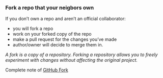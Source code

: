 ### Fork a repo that your neigbors own

If you don’t own a repo and aren’t an official collaborator:
- you will fork a repo
- work on your forked copy of the repo 
- make a pull request for the changes you’ve made
- author/owner will decide to merge them in.

*A fork is a copy of a repository. Forking a repository allows you to freely experiment with changes without affecting the original project.*

Complete note of [GitHub Fork](https://help.github.com/en/articles/fork-a-repo)
